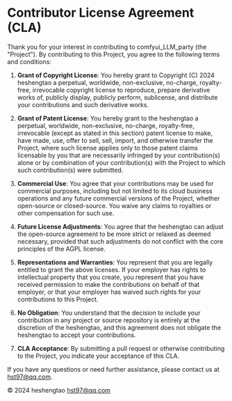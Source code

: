 # Contributor License Agreement (CLA)


Thank you for your interest in contributing to comfyui_LLM_party (the "Project"). By contributing to this Project, you agree to the following terms and conditions:


1. **Grant of Copyright License**:
   You hereby grant to  Copyright (C)  2024 heshengtao a perpetual, worldwide, non-exclusive, no-charge, royalty-free, irrevocable copyright license to reproduce, prepare derivative works of, publicly display, publicly perform, sublicense, and distribute your contributions and such derivative works.


2. **Grant of Patent License**:
   You hereby grant to the heshengtao a perpetual, worldwide, non-exclusive, no-charge, royalty-free, irrevocable (except as stated in this section) patent license to make, have made, use, offer to sell, sell, import, and otherwise transfer the Project, where such license applies only to those patent claims licensable by you that are necessarily infringed by your contribution(s) alone or by combination of your contribution(s) with the Project to which such contribution(s) were submitted.


3. **Commercial Use**:
   You agree that your contributions may be used for commercial purposes, including but not limited to its cloud business operations and any future commercial versions of the Project, whether open-source or closed-source. You waive any claims to royalties or other compensation for such use.


4. **Future License Adjustments**:
   You agree that the heshengtao can adjust the open-source agreement to be more strict or relaxed as deemed necessary, provided that such adjustments do not conflict with the core principles of the AGPL license.


5. **Representations and Warranties**:
   You represent that you are legally entitled to grant the above licenses. If your employer has rights to intellectual property that you create, you represent that you have received permission to make the contributions on behalf of that employer, or that your employer has waived such rights for your contributions to this Project.


6. **No Obligation**:
   You understand that the decision to include your contribution in any project or source repository is entirely at the discretion of the heshengtao, and this agreement does not obligate the heshengtao to accept your contributions.


7. **CLA Acceptance**:
   By submitting a pull request or otherwise contributing to the Project, you indicate your acceptance of this CLA.


If you have any questions or need further assistance, please contact us at hst97@qq.com.


© 2024 heshengtao <hst97@qq.com>
